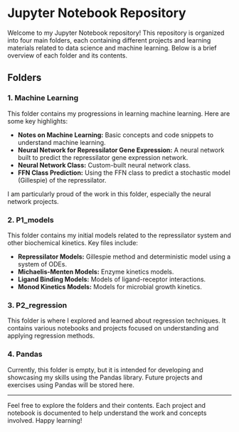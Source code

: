 # Jupyter Notebook Repository

Welcome to my Jupyter Notebook repository! This repository is organized into four main folders, each containing different projects and learning materials related to data science and machine learning. Below is a brief overview of each folder and its contents.

## Folders

### 1. Machine Learning
This folder contains my progressions in learning machine learning. Here are some key highlights:

- **Notes on Machine Learning:** Basic concepts and code snippets to understand machine learning.
- **Neural Network for Repressilator Gene Expression:** A neural network built to predict the repressilator gene expression network.
- **Neural Network Class:** Custom-built neural network class.
- **FFN Class Prediction:** Using the FFN class to predict a stochastic model (Gillespie) of the repressilator.

I am particularly proud of the work in this folder, especially the neural network projects.

### 2. P1_models
This folder contains my initial models related to the repressilator system and other biochemical kinetics. Key files include:

- **Repressilator Models:** Gillespie method and deterministic model using a system of ODEs.
- **Michaelis-Menten Models:** Enzyme kinetics models.
- **Ligand Binding Models:** Models of ligand-receptor interactions.
- **Monod Kinetics Models:** Models for microbial growth kinetics.

### 3. P2_regression
This folder is where I explored and learned about regression techniques. It contains various notebooks and projects focused on understanding and applying regression methods.

### 4. Pandas
Currently, this folder is empty, but it is intended for developing and showcasing my skills using the Pandas library. Future projects and exercises using Pandas will be stored here.

---

Feel free to explore the folders and their contents. Each project and notebook is documented to help understand the work and concepts involved. Happy learning!
